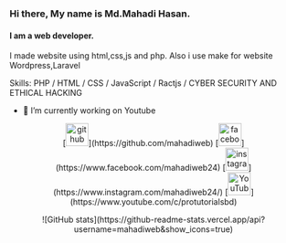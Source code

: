 ### Hi there, My name is Md.Mahadi Hasan.
#### I am a web developer.
I made website using html,css,js and php. Also i use make for website Wordpress,Laravel

Skills: PHP / HTML / CSS / JavaScript / Ractjs / CYBER SECURITY AND ETHICAL HACKING

- 🔭 I’m currently working on Youtube


<p align="center"> [<img src='https://cdn.jsdelivr.net/npm/simple-icons@3.0.1/icons/github.svg' alt='github' height='40'>](https://github.com/mahadiweb)  [<img src='https://cdn.jsdelivr.net/npm/simple-icons@3.0.1/icons/facebook.svg' alt='facebook' height='40'>](https://www.facebook.com/mahadiweb24)  [<img src='https://cdn.jsdelivr.net/npm/simple-icons@3.0.1/icons/instagram.svg' alt='instagram' height='40'>](https://www.instagram.com/mahadiweb24/)  [<img src='https://cdn.jsdelivr.net/npm/simple-icons@3.0.1/icons/youtube.svg' alt='YouTube' height='40'>](https://www.youtube.com/c/protutorialsbd)  </p>

<p align="center">![GitHub stats](https://github-readme-stats.vercel.app/api?username=mahadiweb&show_icons=true)</p>
